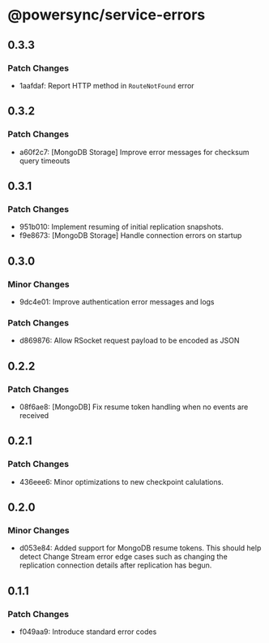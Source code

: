 # @powersync/service-errors

## 0.3.3

### Patch Changes

- 1aafdaf: Report HTTP method in `RouteNotFound` error

## 0.3.2

### Patch Changes

- a60f2c7: [MongoDB Storage] Improve error messages for checksum query timeouts

## 0.3.1

### Patch Changes

- 951b010: Implement resuming of initial replication snapshots.
- f9e8673: [MongoDB Storage] Handle connection errors on startup

## 0.3.0

### Minor Changes

- 9dc4e01: Improve authentication error messages and logs

### Patch Changes

- d869876: Allow RSocket request payload to be encoded as JSON

## 0.2.2

### Patch Changes

- 08f6ae8: [MongoDB] Fix resume token handling when no events are received

## 0.2.1

### Patch Changes

- 436eee6: Minor optimizations to new checkpoint calulations.

## 0.2.0

### Minor Changes

- d053e84: Added support for MongoDB resume tokens. This should help detect Change Stream error edge cases such as changing the replication connection details after replication has begun.

## 0.1.1

### Patch Changes

- f049aa9: Introduce standard error codes
